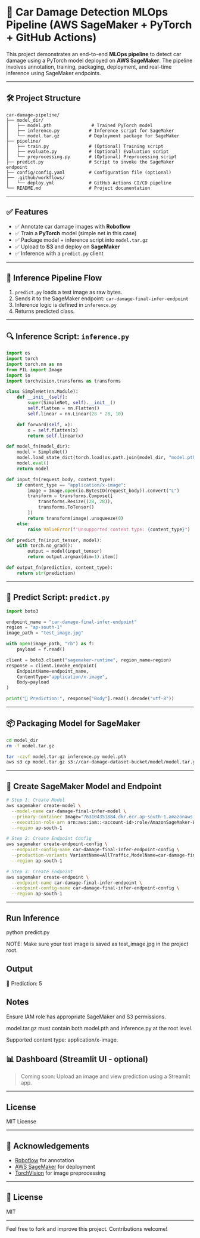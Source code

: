 # 🚗 Car Damage Detection MLOps Pipeline (AWS SageMaker + PyTorch + GitHub Actions)

This project demonstrates an end-to-end **MLOps pipeline** to detect car damage using a PyTorch model deployed on **AWS SageMaker**. The pipeline involves annotation, training, packaging, deployment, and real-time inference using SageMaker endpoints.

---

## 🛠️ Project Structure

```
car-damage-pipeline/
├── model_dir/
│   ├── model.pth               # Trained PyTorch model
│   ├── inference.py           # Inference script for SageMaker
│   └── model.tar.gz           # Deployment package for SageMaker
├── pipeline/
│   ├── train.py               # (Optional) Training script
│   ├── evaluate.py            # (Optional) Evaluation script
│   └── preprocessing.py       # (Optional) Preprocessing script
├── predict.py                 # Script to invoke the SageMaker endpoint
├── config/config.yaml         # Configuration file (optional)
├── .github/workflows/
│   └── deploy.yml             # GitHub Actions CI/CD pipeline 
└── README.md                  # Project documentation
```

---

## ✅ Features

* ✅ Annotate car damage images with **Roboflow**
* ✅ Train a **PyTorch** model (simple net in this case)
* ✅ Package model + inference script into `model.tar.gz`
* ✅ Upload to **S3** and deploy on **SageMaker**
* ✅ Inference with a `predict.py` client

---

## 🔁 Inference Pipeline Flow

1. `predict.py` loads a test image as raw bytes.
2. Sends it to the SageMaker endpoint: `car-damage-final-infer-endpoint`
3. Inference logic is defined in `inference.py`
4. Returns predicted class.

---

## 🔍 Inference Script: `inference.py`

```python
import os
import torch
import torch.nn as nn
from PIL import Image
import io
import torchvision.transforms as transforms

class SimpleNet(nn.Module):
    def __init__(self):
        super(SimpleNet, self).__init__()
        self.flatten = nn.Flatten()
        self.linear = nn.Linear(28 * 28, 10)

    def forward(self, x):
        x = self.flatten(x)
        return self.linear(x)

def model_fn(model_dir):
    model = SimpleNet()
    model.load_state_dict(torch.load(os.path.join(model_dir, "model.pth"), map_location=torch.device("cpu")))
    model.eval()
    return model

def input_fn(request_body, content_type):
    if content_type == "application/x-image":
        image = Image.open(io.BytesIO(request_body)).convert("L")
        transform = transforms.Compose([
            transforms.Resize((28, 28)),
            transforms.ToTensor()
        ])
        return transform(image).unsqueeze(0)
    else:
        raise ValueError(f"Unsupported content type: {content_type}")

def predict_fn(input_tensor, model):
    with torch.no_grad():
        output = model(input_tensor)
        return output.argmax(dim=1).item()

def output_fn(prediction, content_type):
    return str(prediction)
```

---

## 🧠 Predict Script: `predict.py`

```python
import boto3

endpoint_name = "car-damage-final-infer-endpoint"
region = "ap-south-1"
image_path = "test_image.jpg"

with open(image_path, "rb") as f:
    payload = f.read()

client = boto3.client("sagemaker-runtime", region_name=region)
response = client.invoke_endpoint(
    EndpointName=endpoint_name,
    ContentType="application/x-image",
    Body=payload
)

print("🔮 Prediction:", response["Body"].read().decode("utf-8"))
```

---

## 📦 Packaging Model for SageMaker

```bash
cd model_dir
rm -f model.tar.gz

tar -czvf model.tar.gz inference.py model.pth
aws s3 cp model.tar.gz s3://car-damage-dataset-bucket/model/model.tar.gz --region ap-south-1
```

---

## 🚀 Create SageMaker Model and Endpoint

```bash
# Step 1: Create Model
aws sagemaker create-model \
  --model-name car-damage-final-infer-model \
  --primary-container Image="763104351884.dkr.ecr.ap-south-1.amazonaws.com/pytorch-inference:1.12.1-cpu-py38",ModelDataUrl="s3://car-damage-dataset-bucket/model/model.tar.gz" \
  --execution-role-arn arn:aws:iam::<account-id>:role/AmazonSageMaker-ExecutionRole-CarDamage \
  --region ap-south-1

# Step 2: Create Endpoint Config
aws sagemaker create-endpoint-config \
  --endpoint-config-name car-damage-final-infer-endpoint-config \
  --production-variants VariantName=AllTraffic,ModelName=car-damage-final-infer-model,InitialInstanceCount=1,InstanceType=ml.m5.large \
  --region ap-south-1

# Step 3: Create Endpoint
aws sagemaker create-endpoint \
  --endpoint-name car-damage-final-infer-endpoint \
  --endpoint-config-name car-damage-final-infer-endpoint-config \
  --region ap-south-1
```

---

## Run Inference

python predict.py

NOTE: Make sure your test image is saved as test_image.jpg in the project root.

## Output

🔮 Prediction: 5


## Notes

Ensure IAM role has appropriate SageMaker and S3 permissions.

model.tar.gz must contain both model.pth and inference.py at the root level.

Supported content type: application/x-image.



## 📊 Dashboard (Streamlit UI - optional)

> Coming soon: Upload an image and view prediction using a Streamlit app.

---

## License

MIT License

---

## 🙏 Acknowledgements

* [Roboflow](https://roboflow.com/) for annotation
* [AWS SageMaker](https://aws.amazon.com/sagemaker/) for deployment
* [TorchVision](https://pytorch.org/vision/stable/index.html) for image preprocessing

---

## 🔐 License

MIT

---

Feel free to fork and improve this project. Contributions welcome!

